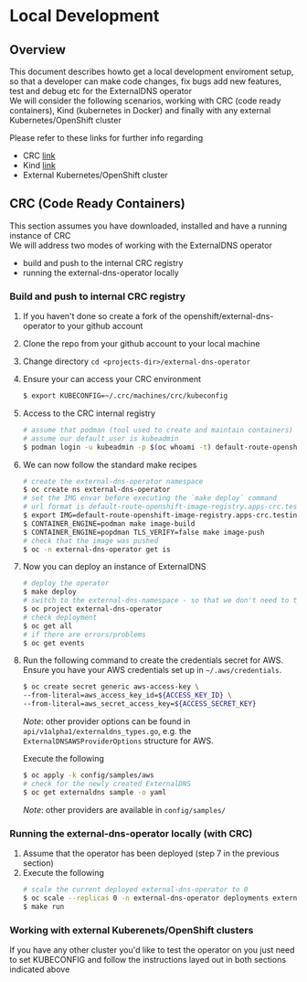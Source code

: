 # Local Development

## Overview

This document describes howto get a local development enviroment setup, so that a developer can make code changes, fix bugs add new features, test and debug etc for the ExternalDNS operator \
We will consider the following scenarios, working with CRC (code ready containers), Kind (kubernetes in Docker) and finally with any external Kubernetes/OpenShift cluster

Please refer to these links for further info regarding 
- CRC [link](https://developers.redhat.com/products/cdk/overview)
- Kind [link](https://kind.sigs.k8s.io/docs/user/quick-start/)
- External Kubernetes/OpenShift cluster


## CRC (Code Ready Containers)

This section assumes you have downloaded, installed and have a running instance of CRC \
We will address two modes of working with the ExternalDNS operator
- build and push to the internal CRC registry
- running the external-dns-operator locally

### Build and push to internal CRC registry

1. If you haven't done so create a fork of the openshift/external-dns-operator to your github account
2. Clone the repo from your github account to your local machine
3. Change directory `cd <projects-dir>/external-dns-operator`
4. Ensure your can access your CRC environment
   ```bash
   $ export KUBECONFIG=~/.crc/machines/crc/kubeconfig
   ```
5. Access to the CRC internal registry
   ```bash
   # assume that podman (tool used to create and maintain containers) is our default
   # assume our default user is kubeadmin
   $ podman login -u kubeadmin -p $(oc whoami -t) default-route-openshift-image-registry.apps-crc.testing --tls-verify=false
   ```
6. We can now follow the standard make recipes
   ```bash
   # create the external-dns-operator namespace
   $ oc create ns external-dns-operator
   # set the IMG envar before executing the `make deploy` command
   # url format is default-route-openshift-image-registry.apps-crc.testing/<namespace>/<image-name>:tag
   $ export IMG=default-route-openshift-image-registry.apps-crc.testing/external-dns-operator/external-dns-operator:dev
   $ CONTAINER_ENGINE=podman make image-build
   $ CONTAINER_ENGINE=popdman TLS_VERIFY=false make image-push
   # check that the image was pushed
   $ oc -n external-dns-operator get is
   ``` 
7. Now you can deploy an instance of ExternalDNS
   ```bash
   # deploy the operator
   $ make deploy
   # switch to the external-dns-namespace - so that we don't need to type out -n external-dns-operator all the time
   $ oc project external-dns-operator
   # check deployment
   $ oc get all
   # if there are errors/problems
   $ oc get events
   ```
8. Run the following command to create the credentials secret for AWS.\
   Ensure you have your AWS credentials set up in `~/.aws/credentials`.
   ```bash
   $ oc create secret generic aws-access-key \
   --from-literal=aws_access_key_id=${ACCESS_KEY_ID} \
   --from-literal=aws_secret_access_key=${ACCESS_SECRET_KEY}
   ```
   *Note*: other provider options can be found in `api/v1alpha1/externaldns_types.go`, e.g. the `ExternalDNSAWSProviderOptions` structure for AWS.

   Execute the following
   ```bash
   $ oc apply -k config/samples/aws
   # check for the newly created ExternalDNS
   $ oc get externaldns sample -o yaml  
   ``` 
   *Note*: other providers are available in `config/samples/`

### Running the external-dns-operator locally (with CRC)

1. Assume that the operator has been deployed (step 7 in the previous section)
2. Execute the following
   ```bash
   # scale the current deployed external-dns-operator to 0
   $ oc scale --replicas 0 -n external-dns-operator deployments external-dns-operator
   $ make run
   ```

### Working with external Kuberenets/OpenShift clusters

If you have any other cluster you'd like to test the operator on you just need to set KUBECONFIG and follow the instructions layed out in both sections indicated above
